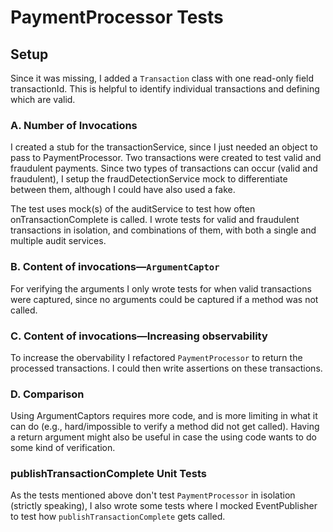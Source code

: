 # PaymentProcessor Tests

## Setup

Since it was missing, I added a `Transaction` class with one read-only field transactionId.
This is helpful to identify individual transactions and defining which are valid.

### A. Number of Invocations

I created a stub for the transactionService, since I just needed an object to pass to PaymentProcessor.
Two transactions were created to test valid and fraudulent payments.
Since two types of transactions can occur (valid and fraudulent), I setup the fraudDetectionService mock to differentiate between them, although I could have also used a fake.

The test uses mock(s) of the auditService to test how often onTransactionComplete is called.
I wrote tests for valid and fraudulent transactions in isolation, and combinations of them, with both a single and multiple audit services.

### B. Content of invocations—`ArgumentCaptor`

For verifying the arguments I only wrote tests for when valid transactions were captured, since no arguments could be captured if a method was not called.

### C. Content of invocations—Increasing observability

To increase the obervability I refactored `PaymentProcessor` to return the processed transactions.
I could then write assertions on these transactions.

### D. Comparison

Using ArgumentCaptors requires more code, and is more limiting in what it can do (e.g., hard/impossible to verify a method did not get called).
Having a return argument might also be useful in case the using code wants to do some kind of verification.

### publishTransactionComplete Unit Tests

As the tests mentioned above don't test `PaymentProcessor` in isolation (strictly speaking), I also wrote some tests where I mocked EventPublisher to test how `publishTransactionComplete` gets called.
